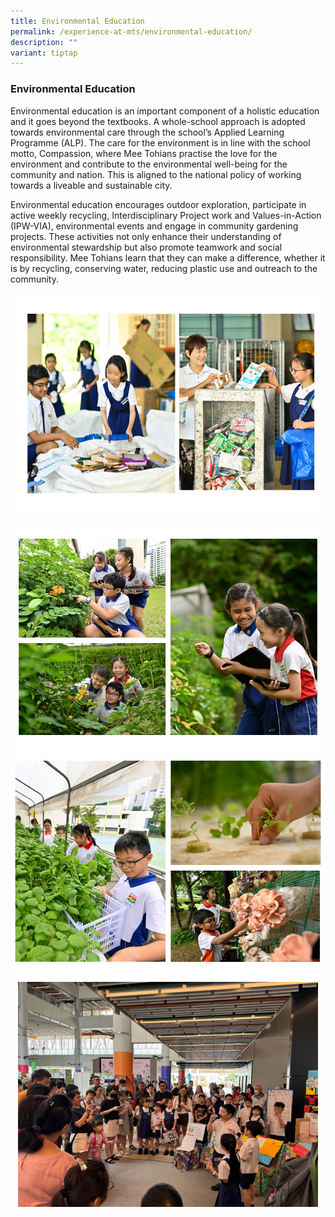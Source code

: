 ```yaml
---
title: Environmental Education
permalink: /experience-at-mts/environmental-education/
description: ""
variant: tiptap
---
```

### Environmental Education


Environmental education is an important component of a holistic education and it goes beyond the textbooks. A whole-school approach is adopted towards environmental care through the school’s Applied Learning Programme (ALP). The care for the environment is in line with the school motto, Compassion, where Mee Tohians practise the love for the environment and contribute to the environmental well-being for the community and nation. This is aligned to the national policy of working towards a liveable and sustainable city.

Environmental education encourages outdoor exploration, participate in active weekly recycling, Interdisciplinary Project work and Values-in-Action (IPW-VIA), environmental events and engage in community gardening projects. These activities not only enhance their understanding of environmental stewardship but also promote teamwork and social responsibility. Mee Tohians learn that they can make a difference, whether it is by recycling, conserving water, reducing plastic use and outreach to the community.


![](/images/Environmental_Photo_1.png)

![](/images/Environmental_Photo_2.jpg)![](/images/Envionmental_Photo_3.png)![](/images/Environmentak_Photo_4.png)
